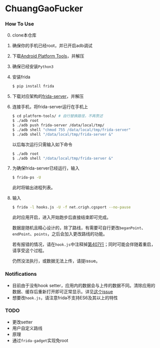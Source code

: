 # ChuangGaoFucker

### How To Use

0. clone本仓库
1. 确保你的手机已经root，并已开启adb调试
2. 下载[Android Platform Tools](https://developer.android.com/studio/releases/platform-tools)，并解压
3. 确保已经安装`Python3`
4. 安装frida
    ```sh
    $ pip install frida
    ```
5. 下载对应架构的[frida-server](https://github.com/frida/frida/releases)，并解压
6. 连接手机，将frida-server运行在手机上
    ```sh
    $ cd platform-tools/ # 自行替换路径，不再赘述
    $ ./adb root
    $ ./adb push frida-server /data/local/tmp/
    $ ./adb shell "chmod 755 /data/local/tmp/frida-server"
    $ ./adb shell "/data/local/tmp/frida-server &"
    ```
    以后每次运行只需输入如下命令
    ```sh
    $ ./adb root
    $ ./adb shell "/data/local/tmp/frida-server &"
    ```
7. 为确保frida-server已经运行，输入
    ```sh
    $ frida-ps -U
    ```
    此时将输出进程列表。
8. 输入
    ```sh
    $ frida -l hooks.js -U -f net.crigh.cgsport --no-pause
    ```
    此时应用开启，进入开始跑步后直接结束即可完成。
    
    数据是随机且精心设计的，除了路线，有需要可自行更改`beganPoint`、`endPoint`、`points`，之后会加入更改路线的功能。
    
    若有报错的情况，请在`hook.js`中注释掉[第407行](https://github.com/featherin/ChuangGaoFucker/blob/294129a30a39b1c3630580f7a521b5c92e1b06e7/hooks.js#L407)；同时可能会伴随着重启，请享受这个过程。
    
    仍然没法执行，或数据无法上传，请提issue。

### Notifications

* 目前由于没有hook setter，应用内的数据会与上传的数据不同。清除应用的数据、缓存后重新打开即可正常显示。详见[这个issue](https://github.com/featherin/ChuangGaoFucker/issues/3#issuecomment-470395474)
* 想要改`hook.js`，请注意frida不支持ES6及其以上的特性

### TODO

* 更改setter
* 用户自定义路线
* 原理
* 通过`frida-gadget`实现免root
